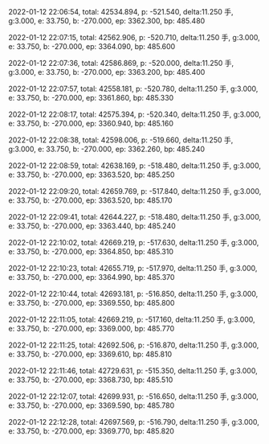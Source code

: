 2022-01-12 22:06:54, total: 42534.894, p: -521.540, delta:11.250 手, g:3.000, e: 33.750, b: -270.000, ep: 3362.300, bp: 485.480

2022-01-12 22:07:15, total: 42562.906, p: -520.710, delta:11.250 手, g:3.000, e: 33.750, b: -270.000, ep: 3364.090, bp: 485.600

2022-01-12 22:07:36, total: 42586.869, p: -520.000, delta:11.250 手, g:3.000, e: 33.750, b: -270.000, ep: 3363.200, bp: 485.400

2022-01-12 22:07:57, total: 42558.181, p: -520.780, delta:11.250 手, g:3.000, e: 33.750, b: -270.000, ep: 3361.860, bp: 485.330

2022-01-12 22:08:17, total: 42575.394, p: -520.340, delta:11.250 手, g:3.000, e: 33.750, b: -270.000, ep: 3360.940, bp: 485.160

2022-01-12 22:08:38, total: 42598.006, p: -519.660, delta:11.250 手, g:3.000, e: 33.750, b: -270.000, ep: 3362.260, bp: 485.240

2022-01-12 22:08:59, total: 42638.169, p: -518.480, delta:11.250 手, g:3.000, e: 33.750, b: -270.000, ep: 3363.520, bp: 485.250

2022-01-12 22:09:20, total: 42659.769, p: -517.840, delta:11.250 手, g:3.000, e: 33.750, b: -270.000, ep: 3363.520, bp: 485.170

2022-01-12 22:09:41, total: 42644.227, p: -518.480, delta:11.250 手, g:3.000, e: 33.750, b: -270.000, ep: 3363.440, bp: 485.240

2022-01-12 22:10:02, total: 42669.219, p: -517.630, delta:11.250 手, g:3.000, e: 33.750, b: -270.000, ep: 3364.850, bp: 485.310

2022-01-12 22:10:23, total: 42655.719, p: -517.970, delta:11.250 手, g:3.000, e: 33.750, b: -270.000, ep: 3364.990, bp: 485.370

2022-01-12 22:10:44, total: 42693.181, p: -516.850, delta:11.250 手, g:3.000, e: 33.750, b: -270.000, ep: 3369.550, bp: 485.800

2022-01-12 22:11:05, total: 42669.219, p: -517.160, delta:11.250 手, g:3.000, e: 33.750, b: -270.000, ep: 3369.000, bp: 485.770

2022-01-12 22:11:25, total: 42692.506, p: -516.870, delta:11.250 手, g:3.000, e: 33.750, b: -270.000, ep: 3369.610, bp: 485.810

2022-01-12 22:11:46, total: 42729.631, p: -515.350, delta:11.250 手, g:3.000, e: 33.750, b: -270.000, ep: 3368.730, bp: 485.510

2022-01-12 22:12:07, total: 42699.931, p: -516.650, delta:11.250 手, g:3.000, e: 33.750, b: -270.000, ep: 3369.590, bp: 485.780

2022-01-12 22:12:28, total: 42697.569, p: -516.790, delta:11.250 手, g:3.000, e: 33.750, b: -270.000, ep: 3369.770, bp: 485.820